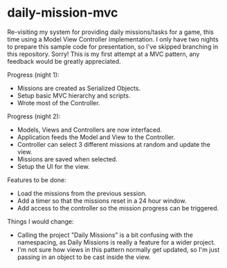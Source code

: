 # daily-mission-mvc
Re-visiting my system for providing daily missions/tasks for a game, this time using a Model View Controller implementation.
I only have two nights to prepare this sample code for presentation, so I've skipped branching in this repository. Sorry!
This is my first attempt at a MVC pattern, any feedback would be greatly appreciated.

Progress (night 1):
* Missions are created as Serialized Objects.
* Setup basic MVC hierarchy and scripts.
* Wrote most of the Controller.

Progress (night 2):
* Models, Views and Controllers are now interfaced.
* Application feeds the Model and View to the Controller.
* Controller can select 3 different missions at random and update the view.
* Missions are saved when selected.
* Setup the UI for the view.

Features to be done:
* Load the missions from the previous session.
* Add a timer so that the missions reset in a 24 hour window.
* Add access to the controller so the mission progress can be triggered.

Things I would change:
* Calling the project "Daily Missions" is a bit confusing with the namespacing, as Daily Missions is really a feature for a wider project.
* I'm not sure how views in this pattern normally get updated, so I'm just passing in an object to be cast inside the view.
